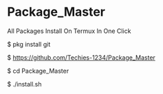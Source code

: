 # Package_Master

All Packages Install On Termux In One Click

 $ pkg install git

 $ https://github.com/Techies-1234/Package_Master

 $ cd Package_Master

 $ ./install.sh
